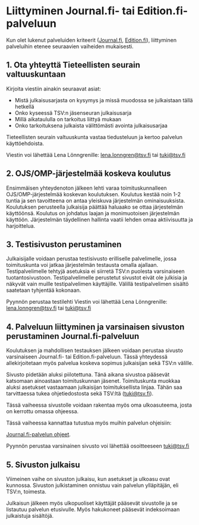 # Liittyminen Journal.fi- tai Edition.fi-palveluun

Kun olet lukenut palveluiden kriteerit ([Journal.fi](https://www.tsv.fi/fi/palvelut/avoimen-julkaisemisen-palvelut/journalfi), [Edition.fi](https://www.tsv.fi/fi/palvelut/avoimen-julkaisemisen-palvelut/editionfi)), liittyminen palveluihin etenee seuraavien vaiheiden mukaisesti.

## 1. Ota yhteyttä Tieteellisten seurain valtuuskuntaan

Kirjoita viestiin ainakin seuraavat asiat:

* Mistä julkaisusarjasta on kysymys ja missä muodossa se julkaistaan tällä hetkellä
* Onko kyseessä TSV:n jäsenseuran julkaisusarja
* Millä aikataululla on tarkoitus liittyä mukaan
* Onko tarkoituksena julkaista välittömästi avointa julkaisusarjaa

Tieteellisten seurain valtuuskunta vastaa tiedusteluun ja kertoo palvelun käyttöehdoista.

Viestin voi lähettää Lena Lönngrenille: [lena.lonngren@tsv.fi](mailto:lena.lonngren@tsv.fi) tai [tuki@tsv.fi](mailto:tuki@tsv.fi)

## 2. OJS/OMP-järjestelmää koskeva koulutus

Ensimmäisen yhteydenoton jälkeen lehti varaa toimituskunnalleen OJS/OMP-järjestelmää koskevan koulutuksen. Koulutus kestää noin 1-2  tuntia ja sen tavoitteena on antaa yleiskuva järjestelmän ominaisuuksista. Koulutuksen perusteella julkaisija päättää haluaako se ottaa järjestelmän käyttöönsä. Koulutus on johdatus laajan ja monimuotoisen järjestelmän käyttöön. Järjestelmän täydellinen hallinta vaatii lehden omaa aktiivisuutta ja harjoittelua.

## 3. Testisivuston perustaminen

Julkaisijalle voidaan perustaa testisivusto erilliselle palvelimelle, jossa toimituskunta voi jatkaa järjestelmän testausta omalla ajallaan. Testipalvelimelle tehtyjä asetuksia ei siirretä TSV:n puolesta varsinaiseen tuotantosivustoon. Testipalvelimelle perustetut sivustot eivät ole julkisia ja näkyvät vain muille testipalvelimen käyttäjille. Välillä testipalvelimen sisältö saatetaan tyhjentää kokonaan.

Pyynnön perustaa testilehti Viestin voi lähettää Lena Lönngrenille: lena.lonngren@tsv.fi tai tuki@tsv.fi

## 4. Palveluun liittyminen ja varsinaisen sivuston perustaminen Journal.fi-palveluun

Koulutuksen ja mahdollisen testauksen jälkeen voidaan perustaa sivusto varsinaiseen Journal.fi- tai Edition.fi-palveluun. Tässä yhteydessä allekirjoitetaan myös palvelua koskeva sopimus julkaisijan sekä TSV:n välille.

Sivusto pidetään aluksi piilotettuna. Tänä aikana sivustoa pääsevät katsomaan ainoastaan toimituskunnan jäsenet. Toimituskunta muokkaa aluksi asetukset vastaamaan julkaisijan toimituksellista linjaa. Tähän saa tarvittaessa tukea ohjetiedostosta sekä TSV:ltä ([tuki@tsv.fi](mailto:tuki@tsv.fi)). 

Tässä vaiheessa sivustolle voidaan rakentaa myös oma ulkoasuteema, josta on kerrottu omassa ohjeessa.

Tässä vaiheessa kannattaa tutustua myös muihin palvelun ohjeisiin:

[Journal.fi-palvelun ohjeet](https://docs.google.com/document/d/1DjSMTzeSZKyz4TVMppGe2vmYyZ7TB340QfSxP1J30z8/edit?usp=sharing).

Pyynnön perustaa varsinainen sivusto voi lähettää osoitteeseen tuki@tsv.fi

## 5. Sivuston julkaisu

Viimeinen vaihe on sivuston julkaisu, kun asetukset ja ulkoasu ovat kunnossa. Sivuston julkistaminen onnistuu vain palvelun ylläpitäjän, eli TSV:n, toimesta. 

Julkaisun jälkeen myös ulkopuoliset käyttäjät pääsevät sivustolle ja se listautuu palvelun etusivulle. Myös hakukoneet pääsevät indeksoimaan julkaistuja sisältöjä.
